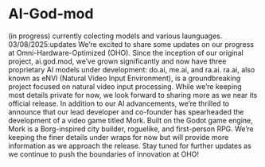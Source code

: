 # AI-God-mod
 (in progress) currently colecting models and various launguages.
 03/08/2025:updates
 We’re excited to share some updates on our progress at Omni-Hardware-Optimized (OHO). Since the inception of our original project, ai.god.mod, we’ve grown significantly and now have three proprietary AI models under development: do.ai, me.ai, and ra.ai.
ra.ai, also known as eNVI (Natural Video Input Environment), is a groundbreaking project focused on natural video input processing. While we’re keeping most details private for now, we look forward to sharing more as we near its official release.
In addition to our AI advancements, we’re thrilled to announce that our lead developer and co-founder has spearheaded the development of a video game titled Mork. Built on the Godot game engine, Mork is a Borg-inspired city builder, roguelike, and first-person RPG. We’re keeping the finer details under wraps for now but will provide more information as we approach the release.
Stay tuned for further updates as we continue to push the boundaries of innovation at OHO!
 

